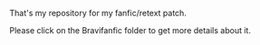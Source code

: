 That's my repository for my fanfic/retext patch.

Please click on the Bravifanfic folder to get more details about it.
